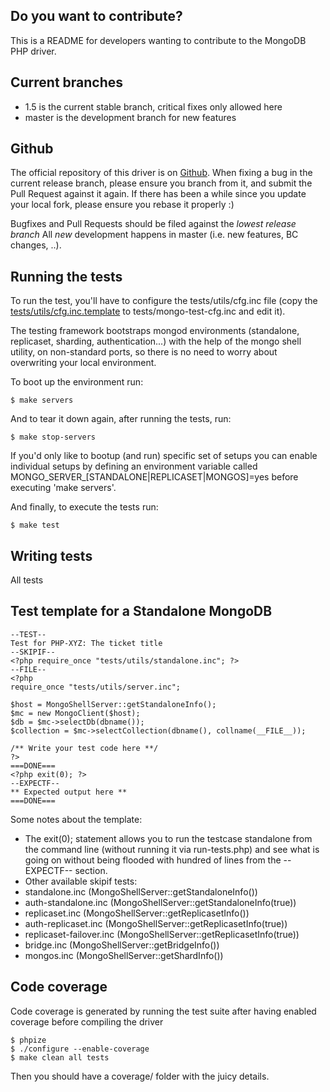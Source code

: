 ## Do you want to contribute?

This is a README for developers wanting to contribute to the MongoDB PHP
driver.


## Current branches

* 1.5 is the current stable branch, critical fixes only allowed here
* master is the development branch for new features


## Github

The official repository of this driver is on
[Github](http://www.github.com/mongodb/mongo-php-driver/).  When fixing a bug
in the current release branch, please ensure you branch from it, and submit the
Pull Request against it again.  If there has been a while since you update your
local fork, please ensure you rebase it properly :)

Bugfixes and Pull Requests should be filed against the *lowest release branch*
All *new* development happens in master (i.e. new features, BC changes, ..).


## Running the tests

To run the test, you'll have to configure the tests/utils/cfg.inc file (copy
the [tests/utils/cfg.inc.template](tests/utils/cfg.inc.template) to
tests/mongo-test-cfg.inc and edit it).

The testing framework bootstraps mongod environments (standalone, replicaset,
sharding, authentication...) with the help of the mongo shell utility, on
non-standard ports, so there is no need to worry about overwriting your local
environment.

To boot up the environment run:

    $ make servers

And to tear it down again, after running the tests, run:

    $ make stop-servers

If you'd only like to bootup (and run) specific set of setups you can enable
individual setups by defining an environment variable called
MONGO_SERVER_[STANDALONE|REPLICASET|MONGOS]=yes before executing 'make servers'.

And finally, to execute the tests run:

    $ make test


## Writing tests

All tests 


## Test template for a Standalone MongoDB
    --TEST--
    Test for PHP-XYZ: The ticket title
    --SKIPIF--
    <?php require_once "tests/utils/standalone.inc"; ?>
    --FILE--
    <?php
    require_once "tests/utils/server.inc";

    $host = MongoShellServer::getStandaloneInfo();
    $mc = new MongoClient($host);
    $db = $mc->selectDb(dbname());
    $collection = $mc->selectCollection(dbname(), collname(__FILE__));

    /** Write your test code here **/
    ?>
    ===DONE===
    <?php exit(0); ?>
    --EXPECTF--
    ** Expected output here **
    ===DONE===

Some notes about the template:

* The exit(0); statement allows you to run the testcase standalone from
  the command line (without running it via run-tests.php) and see what is going
  on without being flooded with hundred of lines from the --EXPECTF-- section.
* Other available skipif tests:
 * standalone.inc (MongoShellServer::getStandaloneInfo())
 * auth-standalone.inc (MongoShellServer::getStandaloneInfo(true))
 * replicaset.inc (MongoShellServer::getReplicasetInfo())
 * auth-replicaset.inc (MongoShellServer::getReplicasetInfo(true))
 * replicaset-failover.inc (MongoShellServer::getReplicasetInfo(true))
 * bridge.inc (MongoShellServer::getBridgeInfo())
 * mongos.inc (MongoShellServer::getShardInfo())


## Code coverage

Code coverage is generated by running the test suite after having enabled
coverage before compiling the driver

    $ phpize
    $ ./configure --enable-coverage
    $ make clean all tests

Then you should have a coverage/ folder with the juicy details.


